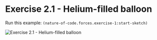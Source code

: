 # Exercise 2.1 - Helium-filled balloon

Run this example: `(nature-of-code.forces.exercise-1:start-sketch)`

![Exercise 2.1 - Helium-filled
balloon](/screenshots/Exercise%202.1%20-%20Helium-filled%20balloon.gif)
